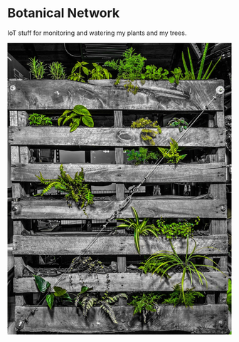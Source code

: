 # Botanical Network

IoT stuff for monitoring and watering my plants and my trees.

![Office Living Gate](greenwall.jpeg)